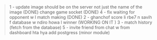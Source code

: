 > 1 - update image should be on the server not just the name of the image (DONE)
> change game socket  (DONE)
> 4 - fix waiting for opponent w l match making  (DONE)
> 2 - ghanchof score li rbe7 n savih f database w ndiro howa l winner (WORKING ON IT ) 
> 3 - match history (fetch from the database)
> 5 -  invite friend from chat w from dashboard hta hya
> add postgress (minor module)
> 